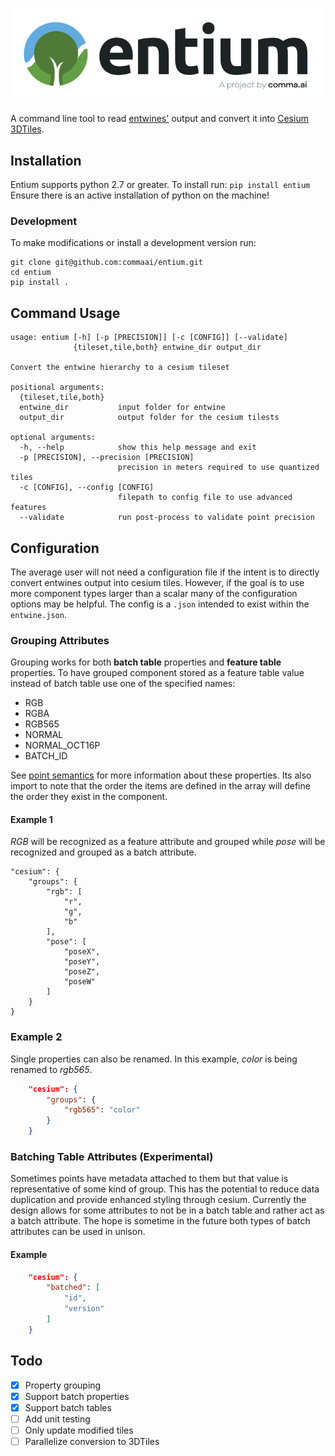<p align="center">
	<img src="./resources/logo.png" alt="entium" />
</p>

A command line tool to read [entwines'](http://entwine.io) output and convert it into
[Cesium 3DTiles](https://github.com/AnalyticalGraphicsInc/3d-tiles).

## Installation
Entium supports python 2.7 or greater. To install run: 
`pip install entium`
Ensure there is an active installation of python on the machine!

### Development
To make modifications or install a development version run:
```
git clone git@github.com:commaai/entium.git
cd entium
pip install .
```

## Command Usage
```
usage: entium [-h] [-p [PRECISION]] [-c [CONFIG]] [--validate]
              {tileset,tile,both} entwine_dir output_dir

Convert the entwine hierarchy to a cesium tileset

positional arguments:
  {tileset,tile,both}
  entwine_dir           input folder for entwine
  output_dir            output folder for the cesium tilests

optional arguments:
  -h, --help            show this help message and exit
  -p [PRECISION], --precision [PRECISION]
                        precision in meters required to use quantized tiles
  -c [CONFIG], --config [CONFIG]
                        filepath to config file to use advanced features
  --validate            run post-process to validate point precision
```

## Configuration
The average user will not need a configuration file if the intent is to directly convert entwines output into cesium tiles. However, if the goal is to use more component types larger than a scalar many of the configuration options may be helpful. The config is a `.json` intended to exist within the `entwine.json`.

### Grouping Attributes
Grouping works for both **batch table** properties and **feature table** properties. To have grouped component stored as a feature table value instead of batch table use one of the specified names:
 - RGB
 - RGBA
 - RGB565
 - NORMAL
 - NORMAL_OCT16P
 - BATCH_ID

See [point semantics](https://github.com/AnalyticalGraphicsInc/3d-tiles/blob/master/specification/TileFormats/PointCloud/README.md#semantics) for more information about these properties. Its also import to note that the order the items are defined in the array will define the order they exist in the component.
#### Example 1 
*RGB* will be recognized as a feature attribute and grouped while *pose* will be recognized and grouped as a batch attribute.
```json\
"cesium": {
    "groups": {
        "rgb": [
            "r", 
            "g", 
            "b"
        ], 
        "pose": [
            "poseX", 
            "poseY", 
            "poseZ",
	        "poseW"
        ]
    }
}
```

### Example 2 
Single properties can also be renamed. In this example, *color* is being renamed to *rgb565*.
```json
    "cesium": {
        "groups": {
            "rgb565": "color"
        }
    }
```
### Batching Table Attributes (Experimental)
Sometimes points have metadata attached to them but that value is representative of some kind of group. This has the potential to reduce data duplication and provide enhanced styling through cesium. Currently the design allows for some attributes to not be in a batch table and rather act as a batch attribute. The hope is sometime in the future both types of batch attributes can be used in unison. 

#### Example
```json
    "cesium": {
        "batched": [
            "id",
            "version"
        ]
    }
```


## Todo
 - [X] Property grouping
 - [X] Support batch properties
 - [X] Support batch tables
 - [ ] Add unit testing 
 - [ ] Only update modified tiles
 - [ ] Parallelize conversion to 3DTiles